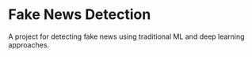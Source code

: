# Fake News Detection

A project for detecting fake news using traditional ML and deep learning approaches.
